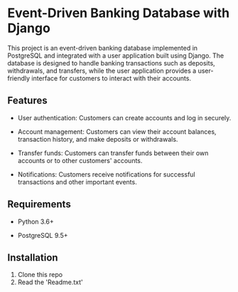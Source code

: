 # Event-Driven Banking Database with Django



This project is an event-driven banking database implemented in PostgreSQL and integrated with a user application built using Django. The database is designed to handle banking transactions such as deposits, withdrawals, and transfers, while the user application provides a user-friendly interface for customers to interact with their accounts.



## Features



- User authentication: Customers can create accounts and log in securely.

- Account management: Customers can view their account balances, transaction history, and make deposits or withdrawals.

- Transfer funds: Customers can transfer funds between their own accounts or to other customers' accounts.

- Notifications: Customers receive notifications for successful transactions and other important events.



## Requirements



- Python 3.6+

- PostgreSQL 9.5+


## Installation


1. Clone this repo
2. Read the 'Readme.txt'
